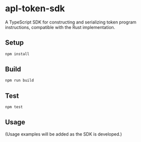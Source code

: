# apl-token-sdk

A TypeScript SDK for constructing and serializing token program instructions, compatible with the Rust implementation.

## Setup

```sh
npm install
```

## Build

```sh
npm run build
```

## Test

```sh
npm test
```

## Usage

(Usage examples will be added as the SDK is developed.)
